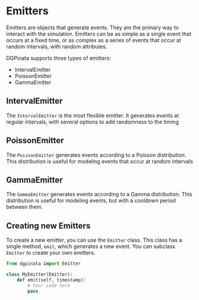 # Emitters

Emitters are objects that generate events. They are the primary way to interact with the simulation. Emitters can be as simple as a single event that occurs at a fixed time, or as complex as a series of events that occur at random intervals, with random attributes.

DGPinata supports three types of emitters:

* IntervalEmitter
* PoissonEmitter
* GammaEmitter

## IntervalEmitter

The `IntervalEmitter` is the most flexible emitter. It generates events at regular intervals, with several options to add randomness to the timing

## PoissonEmitter

The `PoissonEmitter` generates events according to a Poisson distribution. This distribution is useful for modeling events that occur at random intervals

## GammaEmitter

The `GammaEmitter` generates events according to a Gamma distribution. This distribution is useful for modeling events, but with a cooldown period between them.

## Creating new Emitters

To create a new emitter, you can use the `Emitter` class. This class has a single method, `emit`, which generates a new event. You can subclass `Emitter` to create your own emitters.

```python
from dgpinata import Emitter

class MyEmitter(Emitter):
    def emit(self, timestamp):
        # Your code here
        pass
```

